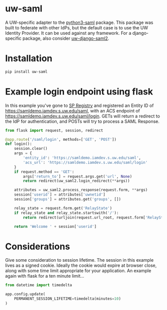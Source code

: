 # uw-saml

A UW-specific adapter to the
[python3-saml](https://github.com/onelogin/python3-saml) package. This package
was built to federate with other IdPs, but the default case is to use the UW
Identity Provider. It can be used against any framework. For a django-specific
package, also consider
[uw-django-saml2](https://github.com/uw-it-aca/uw-django-saml2).

# Installation

```bash
pip install uw-saml
```

# Example login endpoint using flask

In this example you've gone to
[SP Registry](https://iam-tools.u.washington.edu/spreg) and registered an
Entity ID of https://samldemo.iamdev.s.uw.edu/saml, with an ACS endpoint of
https://samldemo.iamdev.s.uw.edu/saml/login. GETs will return a
redirect to the IdP for authentication, and POSTs will try to process a SAML
Response.

```python
from flask import request, session, redirect

@app.route('/saml/login', methods=['GET', 'POST'])
def login():
    session.clear()
    args = {
        'entity_id': 'https://samldemo.iamdev.s.uw.edu/saml',
        'acs_url': 'https://samldemo.iamdev.s.uw.edu/saml/login'
    }
    if request.method == 'GET':
        args['return_to'] = request.args.get('url', None)
        return redirect(uw_saml2.login_redirect(**args))

    attributes = uw_saml2.process_response(request.form, **args)
    session['userid'] = attributes['uwnetid']
    session['groups'] = attributes.get('groups', [])

    relay_state = request.form.get('RelayState')
    if relay_state and relay_state.startswith('/'):
        return redirect(urljoin(request.url_root, request.form['RelayState']))

    return 'Welcome ' + session['userid']
```

# Considerations

Give some consideration to session lifetime. The session in this example lives as a
signed cookie. Ideally the cookie would expire at browser close, along with
some time limit appropriate for your application. An example again with flask
for a ten minute limit...

```python
from datetime import timedelta

app.config.update(
    PERMANENT_SESSION_LIFETIME=timedelta(minutes=10)
)
```
